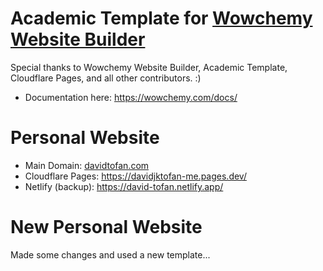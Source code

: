 # Academic Template for [Wowchemy Website Builder](https://wowchemy.com)

Special thanks to Wowchemy Website Builder, Academic Template, Cloudflare Pages, and all other contributors. :)

* Documentation here: https://wowchemy.com/docs/

# Personal Website

* Main Domain: [davidtofan.com](https://davidtofan.com/)
* Cloudflare Pages: https://davidjktofan-me.pages.dev/
* Netlify (backup): https://david-tofan.netlify.app/

# New Personal Website

Made some changes and used a new template...
